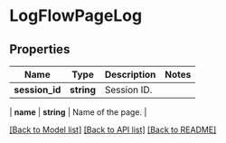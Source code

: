 # LogFlowPageLog

## Properties
Name | Type | Description | Notes
------------ | ------------- | ------------- | -------------
**session_id** | **string** | Session ID.
 | 
**name** | **string** | Name of the page.
 | 

[[Back to Model list]](../README.md#documentation-for-models) [[Back to API list]](../README.md#documentation-for-api-endpoints) [[Back to README]](../README.md)

